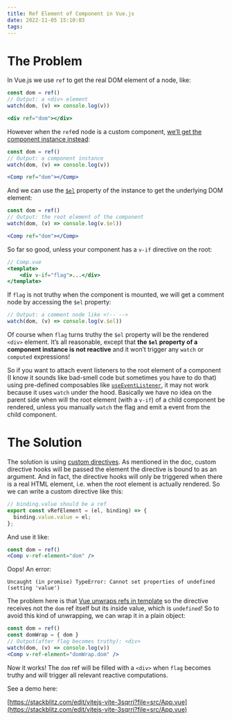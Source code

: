 ```yaml
---
title: Ref Element of Component in Vue.js
date: 2022-11-05 15:10:03
tags:
---
```


# The Problem

In Vue.js we use `ref` to get the real DOM element of a node, like:

```jsx
const dom = ref()
// Output: a <div> element
watch(dom, (v) => console.log(v))

<div ref="dom"></div>
```

However when the `ref`ed node is a custom component, [we’ll get the component instance instead](https://vuejs.org/guide/essentials/template-refs.html#ref-on-component):

```jsx
const dom = ref()
// Output: a component instance
watch(dom, (v) => console.log(v))

<Comp ref="dom"></Comp>
```

And we can use the [`$el`](https://vuejs.org/api/component-instance.html#el) property of the instance to get the underlying DOM element:

```jsx
const dom = ref()
// Output: the root element of the component
watch(dom, (v) => console.log(v.$el))

<Comp ref="dom"></Comp>
```

So far so good, unless your component has a `v-if` directive on the root:

```jsx
// Comp.vue
<template>
	<div v-if="flag">...</div>
</template>
```

If `flag` is not truthy when the component is mounted, we will get a comment node by accessing the `$el` property:

```jsx
// Output: a comment node like <!-- -->
watch(dom, (v) => console.log(v.$el))
```

Of course when `flag` turns truthy the `$el` property will be the rendered `<div>` element. It’s all reasonable, except that **the `$el` property of a component instance is not reactive** and it won’t trigger any `watch` or `computed` expressions!

So if you want to attach event listeners to the root element of a component (I know it sounds like bad-smell code but sometimes you have to do that) using pre-defined composables like [`useEventListener`](https://vueuse.org/core/useeventlistener/#useeventlistener), it may not work because it uses `watch` under the hood. Basically we have no idea on the parent side when will the root element (with a `v-if`) of a child component be rendered, unless you manually `watch` the flag and emit a event from the child component.

# The Solution

The solution is using [custom directives](https://vuejs.org/guide/reusability/custom-directives.html#directive-hooks). As mentioned in the doc, custom directive hooks will be passed the element the directive is bound to as an argument. And in fact, the directive hooks will only be triggered when there is a real HTML element, i.e. when the root element is actually rendered. So we can write a custom directive like this:

```jsx
// binding.value should be a ref
export const vRefElement = (el, binding) => {
  binding.value.value = el;
};
```

And use it like:

```jsx
const dom = ref()
<Comp v-ref-element="dom" />
```

Oops! An error:

```
Uncaught (in promise) TypeError: Cannot set properties of undefined (setting 'value')
```

The problem here is that [Vue unwraps refs in template](https://vuejs.org/guide/essentials/reactivity-fundamentals.html#ref-unwrapping-in-templates) so the directive receives not the `dom` ref itself but its inside value, which is `undefined`! So to avoid this kind of unwrapping, we can wrap it in a plain object:

```jsx
const dom = ref()
const domWrap = { dom }
// Output(after flag becomes truthy): <div>
watch(dom, (v) => console.log(v))
<Comp v-ref-element="domWrap.dom" />
```

Now it works! The `dom` ref will be filled with a `<div>` when `flag` becomes truthy and will trigger all relevant reactive computations.

See a demo here:

[https://stackblitz.com/edit/vitejs-vite-3sqrri?file=src/App.vue](https://stackblitz.com/edit/vitejs-vite-3sqrri?file=src/App.vue)
